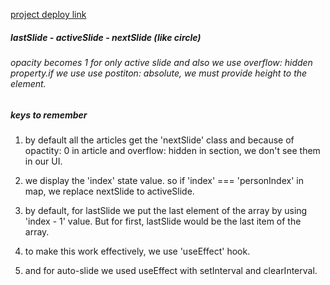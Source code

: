 [project deploy link](https://project-07-slider.netlify.app/)

##### lastSlide - activeSlide - nextSlide (like circle)

###### opacity becomes 1 for only active slide and also we use overflow: hidden property.if we use use postiton: absolute, we must provide height to the element.

##### keys to remember

1. by default all the articles get the 'nextSlide' class and because of opactity: 0 in article and overflow: hidden in section, we don't see them in our UI.
2. we display the 'index' state value. so if 'index' === 'personIndex' in map, we replace nextSlide to activeSlide.
3. by default, for lastSlide we put the last element of the array by using 'index - 1' value. But for first, lastSlide would be the last item of the array.

4. to make this work effectively, we use 'useEffect' hook.
5. and for auto-slide we used useEffect with setInterval and clearInterval.
